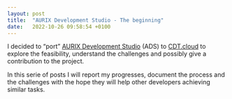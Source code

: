 ```yaml
---
layout: post
title:  "AURIX Development Studio - The beginning"
date:   2022-10-26 09:58:54 +0100
---
```

I decided to “port” [AURIX Development Studio][ads] (ADS) to [CDT.cloud][cdt-cloud] to explore the feasibility, understand the challenges and possibly give a contribution to the project.

In this serie of posts I will report my progresses, document the process and the challenges with the hope they will help other developers achieving similar tasks.

[ads]: https://www.infineon.com/cms/en/product/promopages/aurix-development-studio
[cdt-cloud]: https://github.com/eclipse-cdt-cloud/cdt-cloud